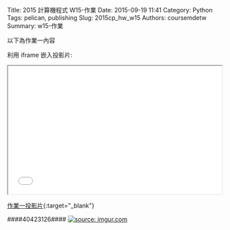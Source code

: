 Title: 2015 計算機程式 W15-作業
Date: 2015-09-19 11:41
Category: Python
Tags: pelican, publishing
Slug: 2015cp_hw_w15
Authors: coursemdetw
Summary: w15-作業

以下為作業一內容

利用 iframe 嵌入投影片:

<iframe src="40423126_cp_w15_p.html" width="500" height="300"></iframe>

[作業一投影片](40423126_cp_w15_p.html){:target="_blank"}

####40423126####
<a href="http://imgur.com/wJpu9Nd"><img src="http://imgur.com/wJpu9Nd.png"
title="source: imgur.com" /></a>